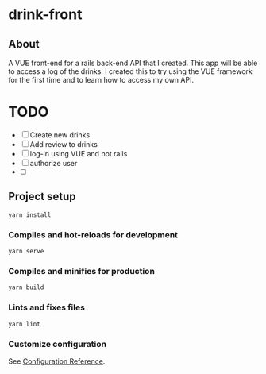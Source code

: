# drink-front
## About
A VUE front-end for a rails back-end API that I created.  This app will be able to access a log of the drinks.  I created this to try using the VUE framework for the first time and to learn how to access my own API.

# TODO
* [ ] Create new drinks
* [ ] Add review to drinks
* [ ] log-in using VUE and not rails
* [ ] authorize user
* [ ] 

## Project setup
```
yarn install
```

### Compiles and hot-reloads for development
```
yarn serve
```

### Compiles and minifies for production
```
yarn build
```

### Lints and fixes files
```
yarn lint
```

### Customize configuration
See [Configuration Reference](https://cli.vuejs.org/config/).
